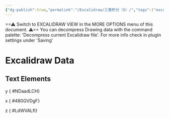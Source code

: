 ```yaml
---
{"dg-publish":true,"permalink":"/Excalidraw/三重积分（5）/","tags":["excalidraw"]}
---
```


==⚠  Switch to EXCALIDRAW VIEW in the MORE OPTIONS menu of this document. ⚠== You can decompress Drawing data with the command palette: 'Decompress current Excalidraw file'. For more info check in plugin settings under 'Saving'


# Excalidraw Data
## Text Elements
y
{ #NDaadLCH}


x
{ #480GVDgF}


z
{ #LdWVALfI}


